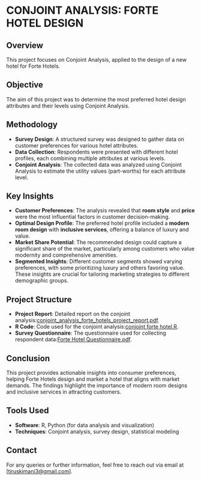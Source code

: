 # CONJOINT ANALYSIS: FORTE HOTEL DESIGN

## Overview
This project focuses on Conjoint Analysis, applied to the design of a new hotel for Forte Hotels.

## Objective
The aim of this project was to determine the most preferred hotel design attributes and their levels using Conjoint Analysis.

## Methodology
- **Survey Design**: A structured survey was designed to gather data on customer preferences for various hotel attributes.
- **Data Collection**: Respondents were presented with different hotel profiles, each combining multiple attributes at various levels.
- **Conjoint Analysis**: The collected data was analyzed using Conjoint Analysis to estimate the utility values (part-worths) for each attribute level.

## Key Insights
- **Customer Preferences**: The analysis revealed that **room style** and **price** were the most influential factors in customer decision-making.
- **Optimal Design Profile**: The preferred hotel profile included a **modern room design** with **inclusive services**, offering a balance of luxury and value.
- **Market Share Potential**: The recommended design could capture a significant share of the market, particularly among customers who value modernity and comprehensive amenities.
- **Segmented Insights**: Different customer segments showed varying preferences, with some prioritizing luxury and others favoring value. These insights are crucial for tailoring marketing strategies to different demographic groups.

## Project Structure
- **Project Report**: Detailed report on the conjoint analysis:[conjoint_analysis_forte_hotels_project_report.pdf](/conjoint_analysis_forte_hotels_project_report.pdf).
- **R Code**: Code used for the conjoint analysis:[conjoint forte hotel.R](/conjoint_forte_hotel.R).
- **Survey Questionnaire**: The questionnaire used for collecting respondent data:[Forte Hotel Questionnaire.pdf](/Forte_Hotel_Questionnaire.pdf).

## Conclusion
This project provides actionable insights into consumer preferences, helping Forte Hotels design and market a hotel that aligns with market demands. The findings highlight the importance of modern room designs and inclusive services in attracting customers.

## Tools Used
- **Software**: R, Python (for data analysis and visualization)
- **Techniques**: Conjoint analysis, survey design, statistical modeling
  
## Contact
For any queries or further information, feel free to reach out via email at [tiruskimani3@gmail.com].

